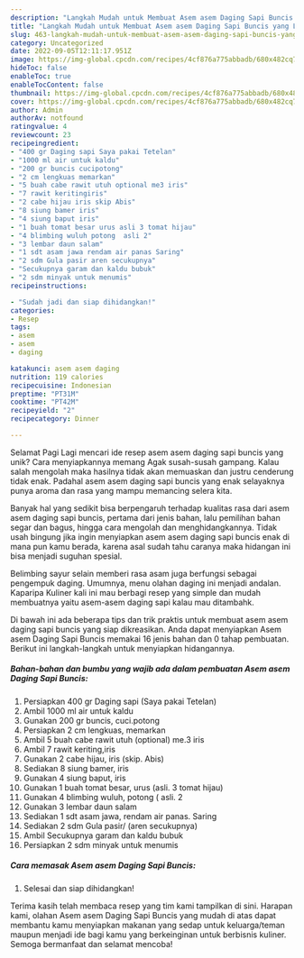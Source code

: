 ```yaml
---
description: "Langkah Mudah untuk Membuat Asem asem Daging Sapi Buncis yang Lezat"
title: "Langkah Mudah untuk Membuat Asem asem Daging Sapi Buncis yang Lezat"
slug: 463-langkah-mudah-untuk-membuat-asem-asem-daging-sapi-buncis-yang-lezat
category: Uncategorized
date: 2022-09-05T12:11:17.951Z
image: https://img-global.cpcdn.com/recipes/4cf876a775abbadb/680x482cq70/asem-asem-daging-sapi-buncis-foto-resep-utama.jpg
hideToc: false
enableToc: true
enableTocContent: false
thumbnail: https://img-global.cpcdn.com/recipes/4cf876a775abbadb/680x482cq70/asem-asem-daging-sapi-buncis-foto-resep-utama.jpg
cover: https://img-global.cpcdn.com/recipes/4cf876a775abbadb/680x482cq70/asem-asem-daging-sapi-buncis-foto-resep-utama.jpg
author: Admin
authorAv: notfound
ratingvalue: 4
reviewcount: 23
recipeingredient:
- "400 gr Daging sapi Saya pakai Tetelan"
- "1000 ml air untuk kaldu"
- "200 gr buncis cucipotong"
- "2 cm lengkuas memarkan"
- "5 buah cabe rawit utuh optional me3 iris"
- "7 rawit keritingiris"
- "2 cabe hijau iris skip Abis"
- "8 siung bamer iris"
- "4 siung baput iris"
- "1 buah tomat besar urus asli 3 tomat hijau"
- "4 blimbing wuluh potong  asli 2"
- "3 lembar daun salam"
- "1 sdt asam jawa rendam air panas Saring"
- "2 sdm Gula pasir aren secukupnya"
- "Secukupnya garam dan kaldu bubuk"
- "2 sdm minyak untuk menumis"
recipeinstructions:

- "Sudah jadi dan siap dihidangkan!"
categories:
- Resep
tags:
- asem
- asem
- daging

katakunci: asem asem daging 
nutrition: 119 calories
recipecuisine: Indonesian
preptime: "PT31M"
cooktime: "PT42M"
recipeyield: "2"
recipecategory: Dinner

---
```



Selamat Pagi Lagi mencari ide resep asem asem daging sapi buncis yang unik? Cara menyiapkannya memang Agak susah-susah gampang. Kalau salah mengolah maka hasilnya tidak akan memuaskan dan justru cenderung tidak enak. Padahal asem asem daging sapi buncis yang enak selayaknya punya aroma dan rasa yang mampu memancing selera kita.


Banyak hal yang sedikit bisa berpengaruh terhadap kualitas rasa dari asem asem daging sapi buncis, pertama dari jenis bahan, lalu pemilihan bahan segar dan bagus, hingga cara mengolah dan menghidangkannya. Tidak usah bingung jika ingin menyiapkan asem asem daging sapi buncis enak di mana pun kamu berada, karena asal sudah tahu caranya maka hidangan ini bisa menjadi suguhan spesial.

Belimbing sayur selain memberi rasa asam juga berfungsi sebagai pengempuk daging. Umumnya, menu olahan daging ini menjadi andalan. Kaparipa Kuliner kali ini mau berbagi resep yang simple dan mudah membuatnya yaitu asem-asem daging sapi kalau mau ditambahk.


Di bawah ini ada beberapa tips dan trik praktis untuk membuat asem asem daging sapi buncis yang siap dikreasikan. Anda dapat menyiapkan Asem asem Daging Sapi Buncis memakai 16 jenis bahan dan 0 tahap pembuatan. Berikut ini langkah-langkah untuk menyiapkan hidangannya.

<!--inarticleads1-->

##### Bahan-bahan dan bumbu yang wajib ada dalam pembuatan Asem asem Daging Sapi Buncis:

1. Persiapkan 400 gr Daging sapi (Saya pakai Tetelan)
1. Ambil 1000 ml air untuk kaldu
1. Gunakan 200 gr buncis, cuci.potong
1. Persiapkan 2 cm lengkuas, memarkan
1. Ambil 5 buah cabe rawit utuh (optional) me.3 iris
1. Ambil 7 rawit keriting,iris
1. Gunakan 2 cabe hijau, iris (skip. Abis)
1. Sediakan 8 siung bamer, iris
1. Gunakan 4 siung baput, iris
1. Gunakan 1 buah tomat besar, urus (asli. 3 tomat hijau)
1. Gunakan 4 blimbing wuluh, potong ( asli. 2
1. Gunakan 3 lembar daun salam
1. Sediakan 1 sdt asam jawa, rendam air panas. Saring
1. Sediakan 2 sdm Gula pasir/ (aren secukupnya)
1. Ambil Secukupnya garam dan kaldu bubuk
1. Persiapkan 2 sdm minyak untuk menumis




<!--inarticleads2-->

##### Cara memasak Asem asem Daging Sapi Buncis:


1. Selesai dan siap dihidangkan!



Terima kasih telah membaca resep yang tim kami tampilkan di sini. Harapan kami, olahan Asem asem Daging Sapi Buncis yang mudah di atas dapat membantu kamu menyiapkan makanan yang sedap untuk keluarga/teman maupun menjadi ide bagi kamu yang berkeinginan untuk berbisnis kuliner. Semoga bermanfaat dan selamat mencoba!
